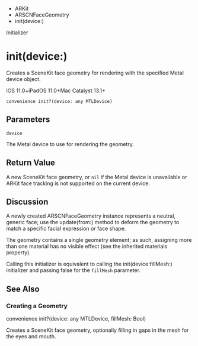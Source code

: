 

- ARKit
- ARSCNFaceGeometry
-  init(device:) 

Initializer

# init(device:)

Creates a SceneKit face geometry for rendering with the specified Metal device object.

iOS 11.0+iPadOS 11.0+Mac Catalyst 13.1+

``` source
convenience init?(device: any MTLDevice)
```

## Parameters 

`device`  

The Metal device to use for rendering the geometry.

## Return Value

A new SceneKit face geometry, or `nil` if the Metal device is unavailable or ARKit face tracking is not supported on the current device.

## Discussion

A newly created ARSCNFaceGeometry instance represents a neutral, generic face; use the update(from:) method to deform the geometry to match a specific facial expression or face shape.

The geometry contains a single geometry element; as such, assigning more than one material has no visible effect (see the inherited materials property).

Calling this initializer is equivalent to calling the init(device:fillMesh:) initializer and passing false for the `fillMesh` parameter.

## See Also

### Creating a Geometry

convenience init?(device: any MTLDevice, fillMesh: Bool)

Creates a SceneKit face geometry, optionally filling in gaps in the mesh for the eyes and mouth.

